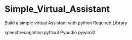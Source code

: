 # Simple_Virtual_Assistant
Build a simple virtual Assistant with python
Required Library

speechrecognition
pyttsx3
Pyaudio
pywin32
